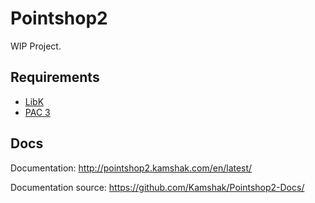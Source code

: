 Pointshop2
==========

WIP Project. 

## Requirements
- [LibK](https://github.com/Kamshak/LibK)
- [PAC 3](https://github.com/CapsAdmin/pac3)

## Docs
Documentation: http://pointshop2.kamshak.com/en/latest/

Documentation source: https://github.com/Kamshak/Pointshop2-Docs/
